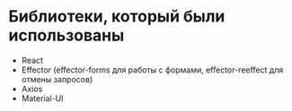 # Библиотеки, который были использованы

- React
- Effector (effector-forms для работы с формами, effector-reeffect для отмены запросов)
- Axios
- Material-UI
